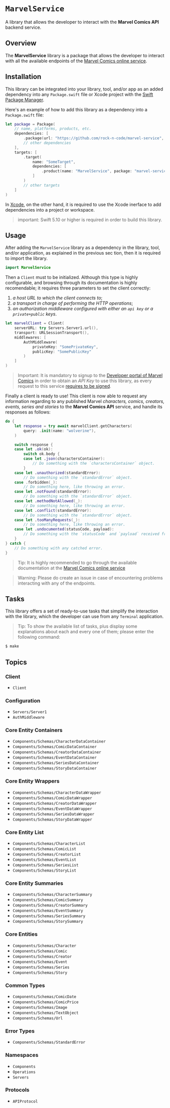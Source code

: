 # ``MarvelService``

A library that allows the developer to interact with the **Marvel Comics API** backend service.

## Overview

The **MarvelService** library is a package that allows the developer to interact with all the available endpoints of the [Marvel Comics online service](https://developer.marvel.com).

## Installation

This library can be integrated into your library, tool, and/or app as an added dependency into any `Package.swift` file or Xcode project with the [Swift Package Manager](https://developer.apple.com/documentation/xcode/swift-packages).

Here's an example of how to add this library as a dependency into a `Package.swift` file:

```swift
let package = Package(
    // name, platforms, products, etc.
    dependencies: [
        .package(url: "https://github.com/rock-n-code/marvel-service", from: "1.0.0"),
        // other dependencies
    ],
    targets: [
        .target(
            name: "SomeTarget", 
            dependencies: [
                .product(name: "MarvelService", package: "marvel-service"),
            ]
        )
        // other targets
    ]
)
```

In [Xcode](https://developer.apple.com/xcode/), on the other hand, it is required to use the Xcode inerface to add dependencies into a project or workspace.

> important: Swift 5.10 or higher is required in order to build this library.

## Usage

After adding the `MarvelService` library as a dependency in the library, tool, and/or application, as explained in the previous sec tion, then it is required to import the library.

```swift
import MarvelService
```

Then a ``Client`` must to be initialized. Although this type is highly configurable, and browsing through its documentation is highly recomendable; it requires three parameters to set the client correctly:

1. *a host URL to which the client connects to*;
2. *a transport in charge of performing the HTTP operations*;
3. *an authorization middleware configured with either an `api key` or a `private+public` keys*. 

```swift
let marvelClient = Client(
    serverURL: try Servers.Server1.url(),
    transport: URLSessionTransport(),
    middlewares: [
        AuthMiddleware(
            privateKey: "SomePrivateKey",
            publicKey: "SomePublicKey"
        )
    ]
)
```

> Important: It is mandatory to signup to the [Developer portal of Marvel Comics](https://developer.marvel.com/account) in order to obtain an *API Key* to use this library, as every request to this service [requires to be signed](https://developer.marvel.com/documentation/authorization).

Finally a client is ready to use! This client is now able to request any information regarding to any published Marvel *characters, comics, creators, events, series and stories* to the **Marvel Comics API** service, and handle its responses as follows:

```swift
do {
    let response = try await marvelClient.getCharacters(
        query: .init(name: "wolverine"),
    )

    switch response {
    case let .ok(ok):
        switch ok.body {
        case let .json(charactersContainer):
            // Do something with the `charactersContainer` object.
        }
    case let .unauthorized(standardError):
        // Do something with the `standardError` object.
    case .forbidden(_):
        // Do something here, like throwing an error.
    case let .notFound(standardError):
        // Do something with the `standardError` object.
    case let .methodNotAllowed(_):
        // Do something here, like throwing an error.
    case let .conflict(standardError):
        // Do something with the `standardError` object.
    case let .tooManyRequests(_):
        // Do something here, like throwing an error.
    case let .undocumented(statusCode, payload):
        // Do something with the `statusCode` and `payload` received from undeclared response, if required.
    }
} catch {
    // Do something with any catched error.
}
```

> Tip: It is highly recommended to go through the available documentation at the [Marvel Comics online service](https://developer.marvel.com)

> Warning: Please do create an issue in case of encountering problems interacting with any of the endpoints.

## Tasks

This library offers a set of ready-to-use tasks that simplify the interaction with the library, which the developer can use from any `Terminal` application. 

> Tip: To show the available list of tasks, plus display some explanations about each and every one of them; please enter the following command:

```bash
$ make
```

## Topics

### Client

- ``Client``

### Configuration

- ``Servers/Server1``
- ``AuthMiddleware``

### Core Entity Containers

- ``Components/Schemas/CharacterDataContainer``
- ``Components/Schemas/ComicDataContainer``
- ``Components/Schemas/CreatorDataContainer``
- ``Components/Schemas/EventDataContainer``
- ``Components/Schemas/SeriesDataContainer``
- ``Components/Schemas/StoryDataContainer``

### Core Entity Wrappers

- ``Components/Schemas/CharacterDataWrapper``
- ``Components/Schemas/ComicDataWrapper``
- ``Components/Schemas/CreatorDataWrapper``
- ``Components/Schemas/EventDataWrapper``
- ``Components/Schemas/SeriesDataWrapper``
- ``Components/Schemas/StoryDataWrapper``

### Core Entity List

- ``Components/Schemas/CharacterList``
- ``Components/Schemas/ComicList``
- ``Components/Schemas/CreatorList``
- ``Components/Schemas/EventList``
- ``Components/Schemas/SeriesList``
- ``Components/Schemas/StoryList``

### Core Entity Summaries

- ``Components/Schemas/CharacterSummary``
- ``Components/Schemas/ComicSummary``
- ``Components/Schemas/CreatorSummary``
- ``Components/Schemas/EventSummary``
- ``Components/Schemas/SeriesSummary``
- ``Components/Schemas/StorySummary``

### Core Entities

- ``Components/Schemas/Character``
- ``Components/Schemas/Comic``
- ``Components/Schemas/Creator``
- ``Components/Schemas/Event``
- ``Components/Schemas/Series``
- ``Components/Schemas/Story``

### Common Types

- ``Components/Schemas/ComicDate``
- ``Components/Schemas/ComicPrice``
- ``Components/Schemas/Image``
- ``Components/Schemas/TextObject``
- ``Components/Schemas/Url``

### Error Types

- ``Components/Schemas/StandardError``

### Namespaces

- ``Components``
- ``Operations``
- ``Servers``

### Protocols

- ``APIProtocol``